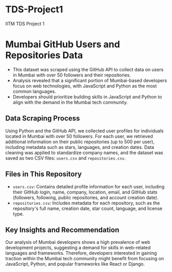 # TDS-Project1
IITM TDS Project 1

# Mumbai GitHub Users and Repositories Data
- This dataset was scraped using the GitHub API to collect data on users in Mumbai with over 50 followers and their repositories.
- Analysis revealed that a significant portion of Mumbai-based developers focus on web technologies, with JavaScript and Python as the most common languages.
- Developers should prioritize building skills in JavaScript and Python to align with the demand in the Mumbai tech community.

## Data Scraping Process
Using Python and the GitHub API, we collected user profiles for individuals located in Mumbai with over 50 followers. For each user, we retrieved additional information on their public repositories (up to 500 per user), including metadata such as stars, languages, and creation dates. Data cleaning was applied to standardize company names, and the dataset was saved as two CSV files: `users.csv` and `repositories.csv`.

## Files in This Repository
- `users.csv`: Contains detailed profile information for each user, including their GitHub login, name, company, location, email, and GitHub stats (followers, following, public repositories, and account creation date).
- `repositories.csv`: Includes metadata for each repository, such as the repository's full name, creation date, star count, language, and license type.

## Key Insights and Recommendation
Our analysis of Mumbai developers shows a high prevalence of web development projects, suggesting a demand for skills in web-related languages and frameworks. Therefore, developers interested in gaining traction within the Mumbai tech community might benefit from focusing on JavaScript, Python, and popular frameworks like React or Django.
